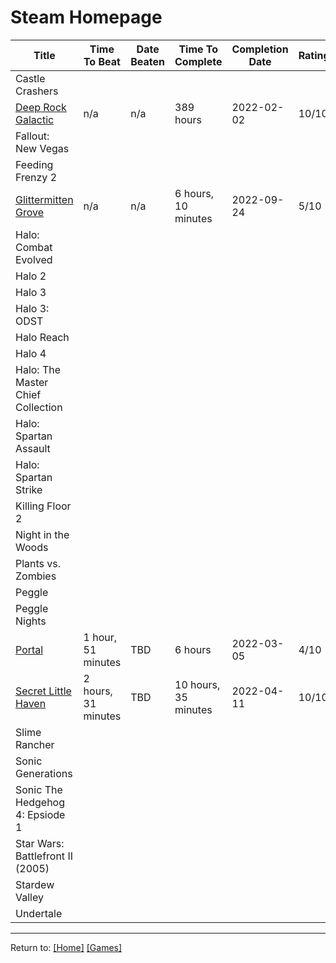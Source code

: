 # Steam Homepage

|Title|Time To Beat|Date Beaten|Time To Complete|Completion Date|Rating|
|-----|------------|-----------|----------------|---------------|------|
|Castle Crashers|
|[Deep Rock Galactic](/Games/Steam/DeepRockGalactic)|n/a|n/a|389 hours|2022-02-02|10/10|
|Fallout: New Vegas|
|Feeding Frenzy 2|
|[Glittermitten Grove](/Games/Steam/GlittermittenGrove)|n/a|n/a|6 hours, 10 minutes|2022-09-24|5/10|
|Halo: Combat Evolved|
|Halo 2|
|Halo 3|
|Halo 3: ODST|
|Halo Reach|
|Halo 4|
|Halo: The Master Chief Collection|
|Halo: Spartan Assault|
|Halo: Spartan Strike|
|Killing Floor 2|
|Night in the Woods|
|Plants vs. Zombies|
|Peggle|
|Peggle Nights|
|[Portal](/Games/Steam/Portal)|1 hour, 51 minutes|TBD|6 hours|2022-03-05|4/10|
|[Secret Little Haven](/Games/Steam/SecretLittleHaven)|2 hours, 31 minutes|TBD|10 hours, 35 minutes|2022-04-11|10/10|
|Slime Rancher|
|Sonic Generations|
|Sonic The Hedgehog 4: Epsiode 1|
|Star Wars: Battlefront II (2005)|
|Stardew Valley|
|Undertale|

***
Return to: [[Home]](/index) [[Games]](/Games/Home)